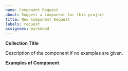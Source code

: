 ```yaml
---
name: Component Request
about: Suggest a component for this project
title: New Component Request
labels: request
assignees: markmead
---
```


**Collection Title**

Description of the component if no examples are given.

**Examples of Component**
